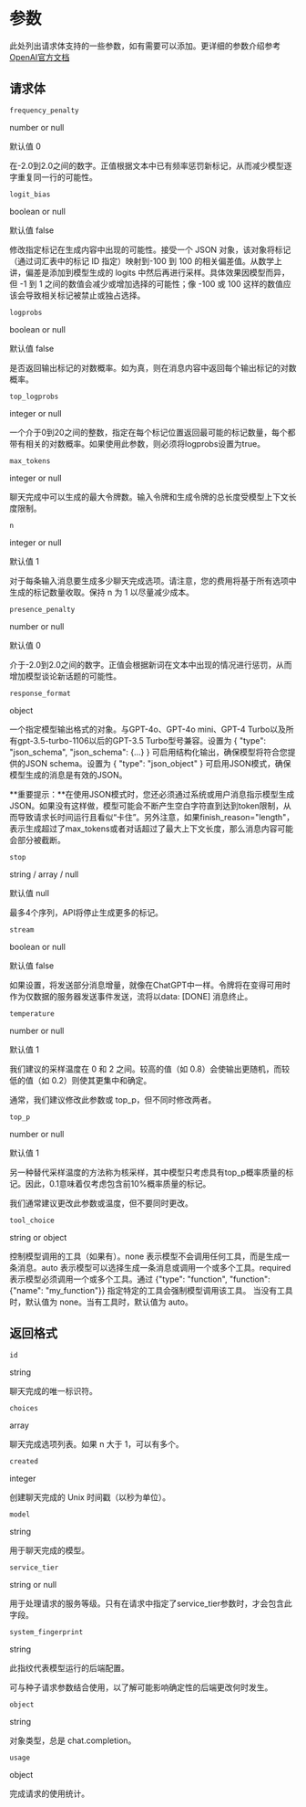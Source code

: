 # 参数

此处列出请求体支持的一些参数，如有需要可以添加。更详细的参数介绍参考[OpenAI官方文档](https://platform.openai.com/docs/api-reference)

## 请求体

```
frequency_penalty
```
number or null

默认值 0

在-2.0到2.0之间的数字。正值根据文本中已有频率惩罚新标记，从而减少模型逐字重复同一行的可能性。

```
logit_bias
```
boolean or null

默认值 false

修改指定标记在生成内容中出现的可能性。接受一个 JSON 对象，该对象将标记（通过词汇表中的标记 ID 指定）映射到-100 到 100 的相关偏差值。从数学上讲，偏差是添加到模型生成的 logits 中然后再进行采样。具体效果因模型而异，但 -1 到 1 之间的数值会减少或增加选择的可能性；像 -100 或 100 这样的数值应该会导致相关标记被禁止或独占选择。

```
logprobs
```
boolean or null

默认值 false

是否返回输出标记的对数概率。如为真，则在消息内容中返回每个输出标记的对数概率。

```
top_logprobs
```
integer or null

一个介于0到20之间的整数，指定在每个标记位置返回最可能的标记数量，每个都带有相关的对数概率。如果使用此参数，则必须将logprobs设置为true。

```
max_tokens
```
integer or null

聊天完成中可以生成的最大令牌数。输入令牌和生成令牌的总长度受模型上下文长度限制。

```
n
```
integer or null

默认值 1

对于每条输入消息要生成多少聊天完成选项。请注意，您的费用将基于所有选项中生成的标记数量收取。保持 n 为 1 以尽量减少成本。

```
presence_penalty
```
number or null

默认值 0

介于-2.0到2.0之间的数字。正值会根据新词在文本中出现的情况进行惩罚，从而增加模型谈论新话题的可能性。

```
response_format
```
object

一个指定模型输出格式的对象。与GPT-4o、GPT-4o mini、GPT-4 Turbo以及所有gpt-3.5-turbo-1106以后的GPT-3.5 Turbo型号兼容。设置为 { "type": "json_schema", "json_schema": {...} } 可启用结构化输出，确保模型将符合您提供的JSON schema。设置为 { "type": "json_object" } 可启用JSON模式，确保模型生成的消息是有效的JSON。

**重要提示：**在使用JSON模式时，您还必须通过系统或用户消息指示模型生成JSON。如果没有这样做，模型可能会不断产生空白字符直到达到token限制，从而导致请求长时间运行且看似“卡住”。另外注意，如果finish_reason="length"，表示生成超过了max_tokens或者对话超过了最大上下文长度，那么消息内容可能会部分被截断。

```
stop
```
string / array / null

默认值 null

最多4个序列，API将停止生成更多的标记。

```
stream
```
boolean or null

默认值 false

如果设置，将发送部分消息增量，就像在ChatGPT中一样。令牌将在变得可用时作为仅数据的服务器发送事件发送，流将以data: [DONE] 消息终止。

```
temperature
```
number or null

默认值 1

我们建议的采样温度在 0 和 2 之间。较高的值（如 0.8）会使输出更随机，而较低的值（如 0.2）则使其更集中和确定。  

通常，我们建议修改此参数或 top_p，但不同时修改两者。

```
top_p
```
number or null

默认值 1

另一种替代采样温度的方法称为核采样，其中模型只考虑具有top_p概率质量的标记。因此，0.1意味着仅考虑包含前10%概率质量的标记。

我们通常建议更改此参数或温度，但不要同时更改。

```
tool_choice
```
string or object

控制模型调用的工具（如果有）。none 表示模型不会调用任何工具，而是生成一条消息。auto 表示模型可以选择生成一条消息或调用一个或多个工具。required 表示模型必须调用一个或多个工具。通过 {"type": "function", "function": {"name": "my_function"}} 指定特定的工具会强制模型调用该工具。
当没有工具时，默认值为 none。当有工具时，默认值为 auto。

## 返回格式

```
id
```
string

聊天完成的唯一标识符。

```
choices
```
array

聊天完成选项列表。如果 n 大于 1，可以有多个。

```
created
```
integer

创建聊天完成的 Unix 时间戳（以秒为单位）。

```
model
```
string

用于聊天完成的模型。

```
service_tier
```
string or null

用于处理请求的服务等级。只有在请求中指定了service_tier参数时，才会包含此字段。

```
system_fingerprint
```
string

此指纹代表模型运行的后端配置。

可与种子请求参数结合使用，以了解可能影响确定性的后端更改何时发生。

```
object
```
string

对象类型，总是 chat.completion。

```
usage
```
object

完成请求的使用统计。
